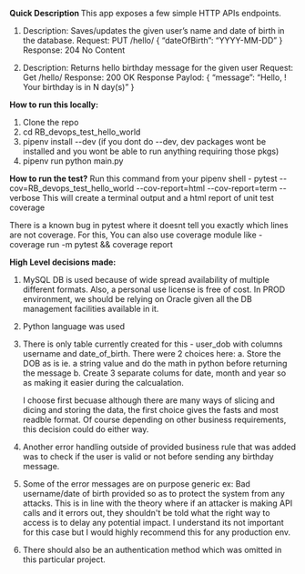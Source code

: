 <b> Quick Description </b>
This app exposes a few simple HTTP APIs endpoints.

1. Description: Saves/updates the given user’s name and date of birth in the database.
   Request: PUT /hello/<username> { “dateOfBirth”: “YYYY-MM-DD” }
   Response: 204 No Content

2. Description: Returns hello birthday message for the given user
   Request: Get /hello/<username>
   Response: 200 OK
   Response Paylod: { “message”: “Hello, <username>! Your birthday is in N day(s)”
   }

<b>How to run this locally:</b>
1. Clone the repo
2. cd RB_devops_test_hello_world
3. pipenv install --dev (if you dont do --dev, dev packages wont be installed and you wont be able to run anything requiring those pkgs)
4. pipenv run python main.py 

<b> How to run the test?</b>
Run this command from your pipenv shell -
pytest --cov=RB_devops_test_hello_world --cov-report=html --cov-report=term --verbose
This will create a terminal output and a html report of unit test coverage

There is a known bug in pytest where it doesnt tell you exactly which lines are not coverage. For this,
You can also use coverage module like - coverage run -m pytest && coverage report

<B>High Level decisions made:</B>

1. MySQL DB is used because of wide spread availability of multiple different formats. Also, a personal use license is free of cost. In PROD environment, we should be relying on Oracle given all the DB management facilities available in it.

2. Python language was used

3. There is only table currently created for this - user_dob with columns username and date_of_birth. There were 2 choices here:
   a. Store the DOB as is ie. a string value and do the math in python before returning the message
   b. Create 3 separate colums for date, month and year so as making it easier during the calcualation.

   I choose first becuase although there are many ways of slicing and dicing and storing the data, the first choice gives the fasts and most readble format. Of course depending on other business requirements, this decision could do either way.

4. Another error handling outside of provided business rule that was added was to check if the user is valid or not before sending any birthday message.

5. Some of the error messages are on purpose generic ex: Bad username/date of birth provided so as to protect the system from any attacks. This is in line with the theory where if an attacker is making API calls and it errors out, they shouldn't be told what the right way to access is to delay any potential impact. I understand its not important for this case but I would highly recommend this for any production env.

6. There should also be an authentication method which was omitted in this particular project. 
